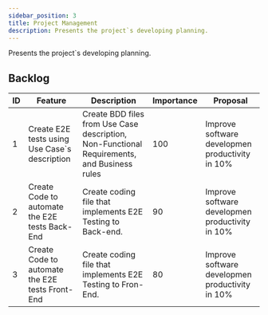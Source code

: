 ```yaml
---
sidebar_position: 3
title: Project Management
description: Presents the project`s developing planning.
---
```


Presents the project`s developing planning.

## Backlog

| ID | Feature | Description | Importance |Proposal|
| -- | ------- | ----------- |----------- |--------|
| 1  | Create E2E tests using Use Case`s description| Create BDD files from Use Case description, Non-Functional Requirements, and Business rules| 100 |Improve software developmen productivity in 10% |
| 2  | Create Code to automate the E2E tests Back-End | Create coding file that implements E2E Testing to Back-end.| 90 |Improve software developmen productivity in 10% |
| 3  | Create Code to automate the E2E tests Front-End | Create coding file that implements E2E Testing to Fron-End.| 80 |Improve software developmen productivity in 10% |

